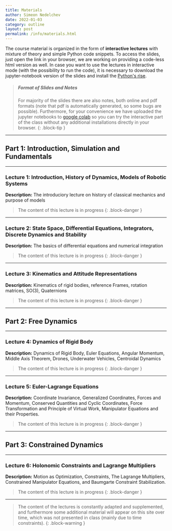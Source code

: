```yaml
---
title: Materials
author: Simeon Nedelchev
date: 2022-01-03
category: outline
layout: post
permalink: /info/materials.html
---
```


The course material is organized in the form of **interactive lectures** with mixture of theory and simple Python code snippets. To access the slides, just open the link in your browser, we are working on providing a code-less html version as well.  In case you want to use the lectures in interactive mode (with the possibility to run the code), it is necessary to download the jupyter-notebook version of the slides and install the [Python's rise](https://rise.readthedocs.io/en/stable/). 



> ##### Format of Slides and Notes
>
>For majority of the slides there are also notes, both online and pdf formats (note that pdf is automatically generated, so some bugs are possible). Furthermore, for your convenience we have uploaded the jupyter notebooks to [google colab](https://colab.research.google.com/) so you can try the interactive part of the class without any additional installations directly in your browser. 
{: .block-tip }


<!-- ### Lectures -->

---- 

## **Part 1**: Introduction, Simulation and Fundamentals
 
---- 

### **Lecture 1**: Introduction, History of Dynamics, Models of Robotic Systems
[1_slides_online]: https://simeon-ned.github.io/mcp/lectures/01_modeling/01_modeling.slides.html
[1_slides_jupyter]: https://simeon-ned.github.io/mcp/lectures/01_modeling/01_modeling.ipynb
[1_notes_pdf]: https://simeon-ned.github.io/mcp/lectures/01_modeling/01_modeling.pdf
[1_notes_online]: https://simeon-ned.github.io/mcp/lectures/01_modeling/01_modeling.html

**Description:** The introduciory lecture on history of classical mechanics and purpose of models


<!-- <div class="table-wrapper" markdown="block">

|:-:|:-:|
|**Slides:** [online][1_slides_online], [jupyter notebook][1_slides_jupyter]|**Notes:** [online][1_notes_online], [pdf][1_notes_pdf]|

</div> -->


<!-- **Supplementary material:** 
python code, jupyter notebook and google colab on different aspects of simulation   -->

> The content of this lecture is in progress
{: .block-danger }

---- 


### **Lecture 2**: State Space, Differential Equations, Integrators, Discrete Dynamics and Stability
[2_slides_online]: https://simeon-ned.github.io/mcp/lectures/02_linear_analysis_and_fb/02_linear_analysis_and_fb.slides.html
[2_slides_jupyter]: https://simeon-ned.github.io/mcp/lectures/02_linear_analysis_and_fb/02_linear_analysis_and_fb.ipynb
[2_notes_pdf]: https://simeon-ned.github.io/mcp/lectures/02_linear_analysis_and_fb/02_linear_analysis_and_fb.pdf
[2_notes_online]: https://simeon-ned.github.io/mcp/lectures/02_linear_analysis_and_fb/02_linear_analysis_and_fb.html
<!-- [2_notes_colab]: https://simeon-ned.github.io/mcp/lectures/02_analysis_and_feedback/02_analysis_and_feedback.slides.html -->


**Description:** The basics of differential equations and numerical integration  


<!-- <div class="table-wrapper" markdown="block">

|:-:|:-:|
|**Slides:** [online][2_slides_online], [jupyter notebook][2_slides_jupyter]|**Notes:** [online][2_notes_online], [pdf][2_notes_pdf]|

</div> -->
<!-- 
**Supplementary material:** 
1. [Linearization based control of cart pole system](https://colab.research.google.com/drive/1F4FbgGSjZ-rxDbnQbZft2G6R_-MC18Ld)  -->
<!-- 2. Sampling based region of attraction: python code, jupyter notebook and [google colab](https://colab.research.google.com/drive/1F4FbgGSjZ-rxDbnQbZft2G6R_-MC18Ld)   -->

> The content of this lecture is in progress
{: .block-danger }

---- 

### **Lecture 3**: Kinematics and Attitude Representations
<!-- [4_slides_online]: https://simeon-ned.github.io/mcp/lectures/04_lqr/04_lqr.slides.html
[4_slides_jupyter]: https://simeon-ned.github.io/mcp/lectures/04_lqr/04_lqr.ipynb
[4_notes_pdf]: https://simeon-ned.github.io/mcp/lectures/04_lqr/04_lqr.pdf
[4_notes_online]: https://simeon-ned.github.io/mcp/lectures/04_lqr/04_lqr.html -->
<!-- [2_notes_colab]: https://simeon-ned.github.io/mcp/lectures/02_analysis_and_feedback/02_analysis_and_feedback.slides.html -->


**Description:** Kinematics of rigid bodies, reference Frames, rotation matrices, SO(3), Quaternions


<!-- <div class="table-wrapper" markdown="block">

|:-:|:-:|
|**Slides:** [online][6_slides_online], [jupyter notebook][6_slides_jupyter]|**Notes:** [online][6_notes_online], [pdf][6_notes_pdf]|

</div> -->

> The content of this lecture is in progress
{: .block-danger }

---- 

## **Part 2**: Free Dynamics
 
---- 

### **Lecture 4**: Dynamics of Rigid Body
<!-- [4_slides_online]: https://simeon-ned.github.io/mcp/lectures/04_lqr/04_lqr.slides.html
[4_slides_jupyter]: https://simeon-ned.github.io/mcp/lectures/04_lqr/04_lqr.ipynb
[4_notes_pdf]: https://simeon-ned.github.io/mcp/lectures/04_lqr/04_lqr.pdf
[4_notes_online]: https://simeon-ned.github.io/mcp/lectures/04_lqr/04_lqr.html -->
<!-- [2_notes_colab]: https://simeon-ned.github.io/mcp/lectures/02_analysis_and_feedback/02_analysis_and_feedback.slides.html -->


**Description:** Dynamics of Rigid Body, Euler Equations, Angular Momentum, Middle Axis Theorem, Drones, Underwater Vehicles, Centroidal Dynamics

<!-- <div class="table-wrapper" markdown="block">

|:-:|:-:|
|**Slides:** [online][6_slides_online], [jupyter notebook][6_slides_jupyter]|**Notes:** [online][6_notes_online], [pdf][6_notes_pdf]|

</div> -->

> The content of this lecture is in progress
{: .block-danger }


---- 


### **Lecture 5**: Euler-Lagrange Equations
<!-- [4_slides_online]: https://simeon-ned.github.io/mcp/lectures/04_lqr/04_lqr.slides.html
[4_slides_jupyter]: https://simeon-ned.github.io/mcp/lectures/04_lqr/04_lqr.ipynb
[4_notes_pdf]: https://simeon-ned.github.io/mcp/lectures/04_lqr/04_lqr.pdf
[4_notes_online]: https://simeon-ned.github.io/mcp/lectures/04_lqr/04_lqr.html -->
<!-- [2_notes_colab]: https://simeon-ned.github.io/mcp/lectures/02_analysis_and_feedback/02_analysis_and_feedback.slides.html -->


**Description:** Coordinate Invariance, Generalized Coordinates, Forces and Momentum, Conserved Quantities and Cyclic Coordinates, Force Transformation and Principle of Virtual Work, Manipulator Equations and their Properties.

<!-- <div class="table-wrapper" markdown="block">

|:-:|:-:|
|**Slides:** [online][6_slides_online], [jupyter notebook][6_slides_jupyter]|**Notes:** [online][6_notes_online], [pdf][6_notes_pdf]|

</div> -->

> The content of this lecture is in progress
{: .block-danger }


---- 


## **Part 3**: Constrained Dynamics
 
---- 

### **Lecture 6**: Holonomic Constraints and Lagrange Multipliers
<!-- [4_slides_online]: https://simeon-ned.github.io/mcp/lectures/04_lqr/04_lqr.slides.html
[4_slides_jupyter]: https://simeon-ned.github.io/mcp/lectures/04_lqr/04_lqr.ipynb
[4_notes_pdf]: https://simeon-ned.github.io/mcp/lectures/04_lqr/04_lqr.pdf
[4_notes_online]: https://simeon-ned.github.io/mcp/lectures/04_lqr/04_lqr.html -->
<!-- [2_notes_colab]: https://simeon-ned.github.io/mcp/lectures/02_analysis_and_feedback/02_analysis_and_feedback.slides.html -->


**Description:** Motion as Optimization, Constraints, The Lagrange Multipliers, Constrained Manipulator Equations, and Baumgarte Constraint Stabilization.

<!-- <div class="table-wrapper" markdown="block">

|:-:|:-:|
|**Slides:** [online][6_slides_online], [jupyter notebook][6_slides_jupyter]|**Notes:** [online][6_notes_online], [pdf][6_notes_pdf]|

</div> -->

> The content of this lecture is in progress
{: .block-danger }


---- 

<!-- > ##### NOTE -->
>
> The content of the lectures is constantly adapted and supplemented, and furthermore some additional material will appear on this site over time, which was not presented in class (mainly due to time constraints).
{: .block-warning }
